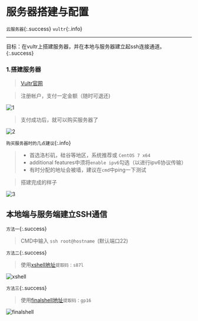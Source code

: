 # 服务器搭建与配置

`云服务器`{:.success}
`vultr`{:.info}

---
目标：在vultr上搭建服务器，并在本地与服务器建立起ssh连接通道。
{:.success}

### 1.搭建服务器

> [Vultr官网](https://my.vultr.com/)  


> 注册帐户，支付一定金额（随时可退还)  


![1](https://github.com/NEUMSC-CDR/NEUMSC-CDR.github.io/blob/master/images/%E6%90%AD%E5%BB%BA%E6%9C%8D%E5%8A%A1%E5%99%A8%E7%9B%B8%E5%85%B3/aaa.png)  


> 支付成功后，就可以购买服务器了  


![2](https://github.com/NEUMSC-CDR/NEUMSC-CDR.github.io/blob/master/images/%E6%90%AD%E5%BB%BA%E6%9C%8D%E5%8A%A1%E5%99%A8%E7%9B%B8%E5%85%B3/T%259Q35DCP5%25SVY0_J54XL1B.png)  
  
  

`购买服务器时的几点建议`{:.info}  


> * 首选洛杉矶，硅谷等地区，系统推荐或 `CentOS 7 x64`
> * additional features中须将`enable ipv6`勾选（以进行ipv6协议传输）
> * 有时分配的地址会被墙，建议在`cmd`中ping一下测试  


> 搭建完成的样子  


![3](https://github.com/NEUMSC-CDR/NEUMSC-CDR.github.io/blob/master/images/%E6%90%AD%E5%BB%BA%E6%9C%8D%E5%8A%A1%E5%99%A8%E7%9B%B8%E5%85%B3/%40%7BKAP71AFT%6024DJG%5BXZ%7B7SA.png)  

## 本地端与服务端建立SSH通信

`方法一`{:.success}

> CMD中输入 `ssh root@hostname `(默认端口22)

`方法二`{:.success}

> 使用[xshell地址](https://pan.baidu.com/s/1qWjpfDaapu9SnpYl167Zaw)`提取码：s87l`  

![xshell](https://github.com/NEUMSC-CDR/NEUMSC-CDR.github.io/blob/master/images/%E6%90%AD%E5%BB%BA%E6%9C%8D%E5%8A%A1%E5%99%A8%E7%9B%B8%E5%85%B3/xshell.png)

`方法三`{:.success}

> 使用[finalshell地址](https://pan.baidu.com/s/1YwKK4W6Ofc2OL6qSzryEUw)`提取码：gp16`  


![finalshell](https://github.com/NEUMSC-CDR/NEUMSC-CDR.github.io/blob/master/images/%E6%90%AD%E5%BB%BA%E6%9C%8D%E5%8A%A1%E5%99%A8%E7%9B%B8%E5%85%B3/finalshell.png)






